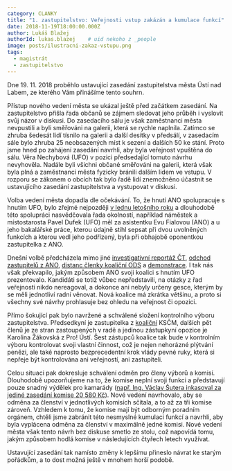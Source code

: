 ```yaml
---
category: CLANKY
title: "1. zastupitelstvo: Veřejnosti vstup zakázán a kumulace funkcí"
date: 2018-11-19T18:00:00.000Z
author: Lukáš Blažej
authorId: lukas.blazej    # uid nekoho z _people
image: posts/ilustracni-zakaz-vstupu.png
tags:
  - magistrát
  - zastupitelstvo
---
```


Dne 19. 11. 2018 proběhlo ustavující zasedání zastupitelstva města Ústí nad Labem, ze kterého Vám přinášíme tento souhrn.

Přístup nového vedení města se ukázal ještě před začátkem zasedání. Na zastupitelstvo přišla řada občanů se zájmem sledovat jeho průběh i vyslovit svůj názor v diskusi. Do zasedacího sálu je však zaměstnanci města nevpustili a byli směřováni na galerii, která se rychle naplnila. Zatímco se zhruba šedesát lidí tísnilo na galerii a další desítky v předsálí, v zasedacím sále bylo zhruba 25 neobsazených míst k sezení a dalších 50 ke stání. Proto jsme hned po zahájení zasedání navrhli, aby byla veřejnost vpuštěna do sálu. Věra Nechybová (UFO) v pozici předsedající tomuto návrhu nevyhověla. Nadále byli všichni občané směřováni na galerii, která však byla plná a zaměstnanci města fyzicky bránili dalším lidem ve vstupu. V rozporu se zákonem o obcích tak bylo řadě lidí znemožněno účastnit se ustavujícího zasedání zastupitelstva a vystupovat v diskusi.

Volba vedení města dopadla dle očekávání. To, že hnutí ANO spolupracuje s hnutím UFO, bylo zřejmé nejpozději [v lednu letošního roku](https://raw.githubusercontent.com/pirati-web/usti.pirati.cz/master/assets/img/posts/2018-11-19-dittrich-rezignace.jpg) a dlouhodobě této spolupráci nasvědčovala řada okolností, například náměstek a místostarosta Pavel Dufek (UFO) měl za asistentku Evu Fialovou (ANO) a u jeho bakalářské práce, kterou údajně stihl sepsat při dvou uvolněných funkcích a kterou vedl jeho podřízený, byla při obhajobě oponentkou zastupitelka z ANO.

Dnešní volbě předcházela mimo jiné [investigativní reportáž ČT](https://www.ceskatelevize.cz/porady/1142743803-reporteri-ct/218452801240035/), [odchod zastupitelů z ANO](https://usti.idnes.cz/obvody-nestemice-komunalni-volby-koalice-vase-usti-s-pro-usti-odchod-ano-zmena-na-strekove-g84-/usti-zpravy.aspx?c=A181107_090352_usti-zpravy_vac2), [distanc členky koaliční ODS](https://www.facebook.com/lenka.cerna.7902/posts/10217660335879294) a [demonstrace](https://usti.idnes.cz/petr-nedvedicky-hnuti-ano-primator-demonstrace-sest-desitek-lidi-usti-nad-labem-krupka-gra-/usti-zpravy.aspx?c=A181115_439694_usti-zpravy_mi). I tak nás však překvapilo, jakým způsobem ANO svoji koalici s hnutím UFO prezentovalo. Kandidáti se totiž vůbec nepředstavili, na otázky z řad veřejnosti nikdo nereagoval, a dokonce ani nebyly určeny gesce, kterým by se měli jednotliví radní věnovat. Nová koalice má zkrátka většinu, a proto si všechny své návrhy prohlasuje bez ohledu na veřejnost či opozici.

Přímo šokující pak bylo navržené a schválené složení kontrolního výboru zastupitelstva. Předsedkyní je zastupitelka z [koaliční](https://ustecky.denik.cz/zpravy_region/severni-terasu-zachvatila-revoluce-vase-usti-konci-do-vedeni-nastupuje-ano-20181105.html) KSČM, dalších pět členů je ze stran zastoupených v radě a jedinou zástupkyní opozice je Karolina Žákovská z Pro! Ústí. Šest zástupců koalice tak bude v kontrolním výboru kontrolovat svoji vlastní činnost, což je nejen nehorázné plýtvání penězi, ale také naprosto bezprecedentní krok vlády pevné ruky, která si nepřeje být kontrolována ani veřejností, ani zastupiteli.

Celou situaci pak dokresluje schválení odměn pro členy výborů a komisí. Dlouhodobě upozorňujeme na to, že komise neplní svoji funkci a představují pouze snadný výdělek pro kamarády ([např. Ing. Václav Šutera inkasoval za jediné zasedání komise 20 580 Kč](https://usti.pirati.cz/aktuality/26-zasedani-zastupitelstva.html)). Nové vedení navrhovalo, aby se odměna za členství v jednotlivých komisích sčítala, a to až za tři komise zároveň. Vzhledem k tomu, že komise mají být odborným poradním orgánem, chtěli jsme zabránit této nesmyslné kumulaci funkcí a navrhli, aby byla vyplácena odměna za členství v maximálně jedné komisi. Nové vedení města však tento návrh bez diskuse smetlo ze stolu, což napovídá tomu, jakým způsobem hodlá komise v následujících čtyřech letech využívat.

Ustavující zasedání tak namísto změny k lepšímu přineslo návrat ke starým pořádkům, a to dost možná ještě v mnohem horší podobě.

